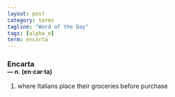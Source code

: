 ```yaml
---
layout: post
category: terms
tagline: "Word of the Day"
tags: [alpha_e]
term: encarta
---
```


<h3>Encarta<br/> <small>&mdash; n. (en<span>&middot;</span>car<span>&middot;</span>ta)</small></h3>
<p><ol>
<li>where Italians place their groceries before purchase</li>
</ol></p>
